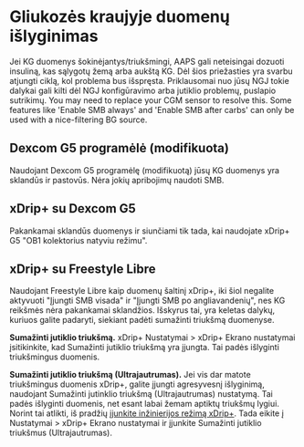 # Gliukozės kraujyje duomenų išlyginimas

Jei KG duomenys šokinėjantys/triukšmingi, AAPS gali neteisingai dozuoti insuliną, kas sąlygotų žemą arba aukštą KG. Dėl šios priežasties yra svarbu atjungti ciklą, kol problema bus išspręsta. Priklausomai nuo jūsų NGJ tokie dalykai gali kilti dėl NGJ konfigūravimo arba jutiklio problemų, puslapio sutrikimų. You may need to replace your CGM sensor to resolve this. Some features like 'Enable SMB always' and 'Enable SMB after carbs' can only be used with a nice-filtering BG source.

## Dexcom G5 programėlė (modifikuota)

Naudojant Dexcom G5 programėlę (modifikuotą) jūsų KG duomenys yra sklandūs ir pastovūs. Nėra jokių apribojimų naudoti SMB.

## xDrip+ su Dexcom G5

Pakankamai sklandūs duomenys ir siunčiami tik tada, kai naudojate xDrip+ G5 "OB1 kolektorius natyviu režimu".

## xDrip+ su Freestyle Libre

Naudojant Freestyle Libre kaip duomenų šaltinį xDrip+, iki šiol negalite aktyvuoti "Įjungti SMB visada" ir "Įjungti SMB po angliavandenių", nes KG reikšmės nėra pakankamai sklandžios. Išskyrus tai, yra keletas dalykų, kuriuos galite padaryti, siekiant padėti sumažinti triukšmą duomenyse.

**Sumažinti jutiklio triukšmą.** xDrip+ Nustatymai > xDrip+ Ekrano nustatymai įsitikinkite, kad Sumažinti jutiklio triukšmą yra įjungta. Tai padės išlyginti triukšmingus duomenis.

**Sumažinti jutiklio triukšmą (Ultrajautrumas).** Jei vis dar matote triukšmingus duomenis xDrip+, galite įjungti agresyvesnį išlyginimą, naudojant Sumažinti jutinklio triukšmą (Ultrajautrumas) nustatymą. Tai padės išlyginti duomenis, net esant labai žemam aptiktų triukšmų lygiui. Norint tai atlikti, iš pradžių [įjunkite inžinierijos režimą xDrip+](https://github.com/MilosKozak/AndroidAPS/wiki/Enabling-Engineering-Mode-in-xDrip). Tada eikite į Nustatymai > xDrip+ Ekrano nustatymai ir įjunkite Sumažinti jutiklio triukšmus (Ultrajautrumas).